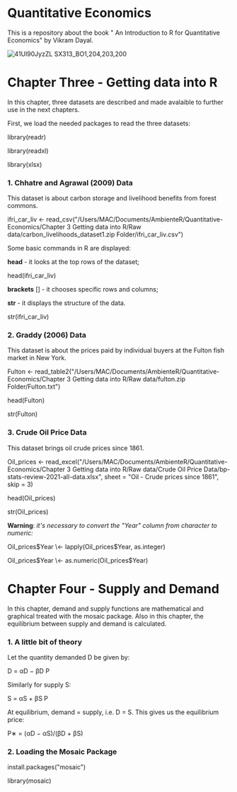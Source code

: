# Quantitative Economics

This is a repository about the book " An Introduction to R for Quantitative Economics" by Vikram Dayal.

![41Ul90JyzZL *SX313_BO1,204,203,200*](https://d1w7fb2mkkr3kw.cloudfront.net/assets/images/book/lrg/9788/1322/9788132223399.jpg)

# Chapter Three - Getting data into R

In this chapter, three datasets are described and made avalaible to further use in the next chapters.

First, we load the needed packages to read the three datasets:

library(readr)

library(readxl)

library(xlsx)

### 1. Chhatre and Agrawal (2009) Data

This dataset is about carbon storage and livelihood benefits from forest commons.

ifri_car_liv \<- read_csv("/Users/MAC/Documents/AmbienteR/Quantitative-Economics/Chapter 3 Getting data into R/Raw data/carbon_livelihoods_dataset1.zip Folder/ifri_car_liv.csv")

Some basic commands in R are displayed:

**head** - it looks at the top rows of the dataset;

head(ifri_car_liv)

**brackets** [] - it chooses specific rows and columns;

**str** - it displays the structure of the data.

str(ifri_car_liv)

### 2. Graddy (2006) Data

This dataset is about the prices paid by individual buyers at the Fulton fish market in New York.

Fulton \<- read_table2("/Users/MAC/Documents/AmbienteR/Quantitative-Economics/Chapter 3 Getting data into R/Raw data/fulton.zip Folder/Fulton.txt")

head(Fulton)

str(Fulton)

### 3. Crude Oil Price Data

This dataset brings oil crude prices since 1861.

Oil_prices \<- read_excel("/Users/MAC/Documents/AmbienteR/Quantitative-Economics/Chapter 3 Getting data into R/Raw data/Crude Oil Price Data/bp-stats-review-2021-all-data.xlsx", sheet = "Oil - Crude prices since 1861", skip = 3)

head(Oil_prices)

str(Oil_prices)

**Warning**: *it's necessary to convert the "Year" column from character to numeric:*

Oil_prices$Year \<- lapply(Oil_prices$Year, as.integer)

Oil_prices$Year \<- as.numeric(Oil_prices$Year)

# Chapter Four - Supply and Demand

In this chapter, demand and supply functions are mathematical and graphical treated with the mosaic package. Also in this chapter, the equilibrium between supply and demand is calculated.

### 1. A little bit of theory

Let the quantity demanded D be given by:

D = αD − βD P

Similarly for supply S:

S = αS + βS P

At equilibrium, demand = supply, i.e. D = S. This gives us the equilibrium price:

P∗ = (αD − αS)/(βD + βS)

### 2. Loading the Mosaic Package

install.packages("mosaic")

library(mosaic)


